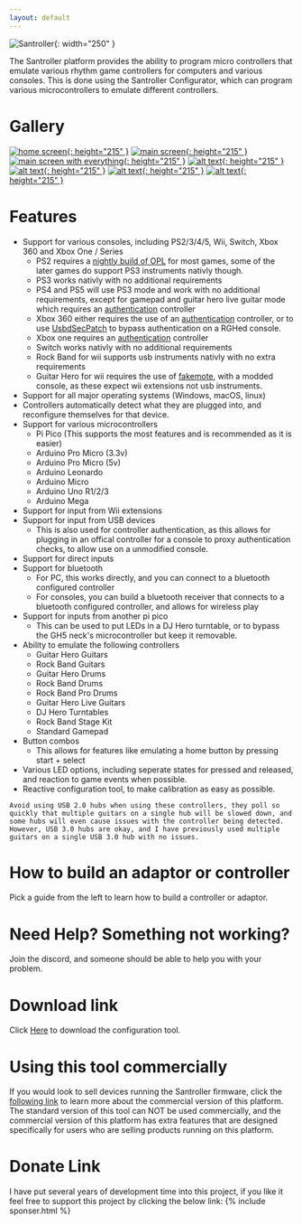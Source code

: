 ```yaml
---
layout: default
---
```

![Santroller](assets/images/logo.png){: width="250" }


The Santroller platform provides the ability to program micro controllers that emulate various rhythm game controllers for computers and various consoles.
This is done using the Santroller Configurator, which can program various microcontrollers to emulate different controllers.


# Gallery

[![home screen](assets/images/screenshots/home.png){: height="215" }](assets/images/screenshots/home.png) 
[![main screen](assets/images/screenshots/main.png){: height="215" }](assets/images/screenshots/main.png)
[![main screen with everything](assets/images/screenshots/combined.png){: height="215" }](assets/images/screenshots/combined.png)
[![alt text](assets/images/adaptor.jpg){: height="215" }](assets/images/adaptor.jpg)
[![alt text](assets/images/adaptor-ps2.jpg){: height="215" }](assets/images/adaptor-ps2.jpg)
[![alt text](assets/images/direct.jpg){: height="215" }](assets/images/direct.jpg)
[![alt text](assets/images/inline-led.jpg){: height="215" }](assets/images/inline-led.jpg)
# Features
* Support for various consoles, including PS2/3/4/5, Wii, Switch, Xbox 360 and Xbox One / Series
  * PS2 requires a [nightly build of OPL](https://santroller.tangentmc.net/console_guides/ps2.html) for most games, some of the later games do support PS3 instruments nativly though.
  * PS3 works nativly with no additional requirements
  * PS4 and PS5 will use PS3 mode and work with no additional requirements, except for gamepad and guitar hero live guitar mode which requires an [authentication](https://santroller.tangentmc.net/console_guides/authentication.html) controller
  * Xbox 360 either requires the use of an [authentication](https://santroller.tangentmc.net/console_guides/authentication.html) controller, or to use [UsbdSecPatch](https://santroller.tangentmc.net/console_guides/authentication.html#usbdsecpatch) to bypass authentication on a RGHed console.
  * Xbox one requires an [authentication](https://santroller.tangentmc.net/console_guides/authentication.html) controller
  * Switch works nativly with no additional requirements
  * Rock Band for wii supports usb instruments nativly with no extra requirements
  * Guitar Hero for wii requires the use of [fakemote](https://santroller.tangentmc.net/console_guides/wii.html), with a modded console, as these expect wii extensions not usb instruments.
* Support for all major operating systems (Windows, macOS, linux)
* Controllers automatically detect what they are plugged into, and reconfigure themselves for that device.
* Support for various microcontrollers
  * Pi Pico (This supports the most features and is recommended as it is easier)
  * Arduino Pro Micro (3.3v)
  * Arduino Pro Micro (5v)
  * Arduino Leonardo
  * Arduino Micro
  * Arduino Uno R1/2/3
  * Arduino Mega
* Support for input from Wii extensions
* Support for input from USB devices
  * This is also used for controller authentication, as this allows for plugging in an offical controller for a console to proxy authentication checks, to allow use on a unmodified console.
* Support for direct inputs
* Support for bluetooth
  * For PC, this works directly, and you can connect to a bluetooth configured controller
  * For consoles, you can build a bluetooth receiver that connects to a bluetooth configured controller, and allows for wireless play
* Support for inputs from another pi pico
  * This can be used to put LEDs in a DJ Hero turntable, or to bypass the GH5 neck's microcontroller but keep it removable.
* Ability to emulate the following controllers
  * Guitar Hero Guitars
  * Rock Band Guitars
  * Guitar Hero Drums
  * Rock Band Drums
  * Rock Band Pro Drums
  * Guitar Hero Live Guitars
  * DJ Hero Turntables
  * Rock Band Stage Kit
  * Standard Gamepad
* Button combos
  * This allows for features like emulating a home button by pressing start + select
* Various LED options, including seperate states for pressed and released, and reaction to game events when possible.
* Reactive configuration tool, to make calibration as easy as possible.

```note
Avoid using USB 2.0 hubs when using these controllers, they poll so quickly that multiple guitars on a single hub will be slowed down, and some hubs will even cause issues with the controller being detected. However, USB 3.0 hubs are okay, and I have previously used multiple guitars on a single USB 3.0 hub with no issues.
```

# How to build an adaptor or controller
Pick a guide from the left to learn how to build a controller or adaptor.

# Need Help? Something not working?
Join the discord, and someone should be able to help you with your problem.

# Download link
Click [Here](https://github.com/sanjay900/SantrollerConfigurator/releases/latest) to download the configuration tool.

# Using this tool commercially
If you would look to sell devices running the Santroller firmware, click the [following link](https://santroller.tangentmc.net/tool/commercial_use.html) to learn more about the commercial version of this platform.
The standard version of this tool can NOT be used commercially, and the commercial version of this platform has extra features that are designed specifically for users who are selling products running on this platform.


# Donate Link
I have put several years of development time into this project, if you like it feel free to support this project by clicking the below link:
{% include sponser.html %}
